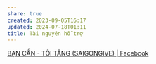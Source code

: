 ```yaml
---
share: true
created: 2023-09-05T16:17
updated: 2024-07-18T01:11
title: Tài nguyên hỗ trợ
---
```

[BẠN CẦN - TÔI TẶNG (SAIGONGIVE) | Facebook](https://www.facebook.com/groups/362234617663903)